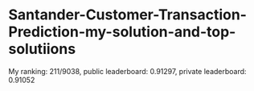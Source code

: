# Santander-Customer-Transaction-Prediction-my-solution-and-top-solutiions

My ranking: 211/9038, public leaderboard: 0.91297, private leaderboard: 0.91052
